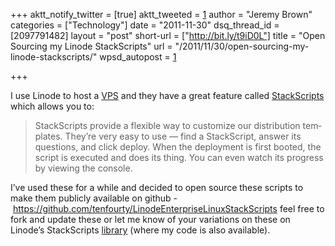 +++
aktt_notify_twitter = [true]
aktt_tweeted = [1]
author = "Jeremy Brown"
categories = ["Technology"]
date = "2011-11-30"
dsq_thread_id = [2097791482]
layout = "post"
short-url = ["http://bit.ly/t9iD0L"]
title = "Open Sourcing my Linode StackScripts"
url = "/2011/11/30/open-sourcing-my-linode-stackscripts/"
wpsd_autopost = [1]

+++

I use Lin­ode to host a [VPS][1] and they have a great fea­ture called [StackScripts][2] which allows you to:

> StackScripts pro­vide a flex­i­ble way to cus­tomize our dis­tri­b­u­tion tem­plates. They’re very easy to use — find a StackScript, answer its ques­tions, and click deploy. When the deploy­ment is first booted, the script is exe­cuted and does its thing. You can even watch its progress by view­ing the console.

I’ve used these for a while and decided to open source these scripts to make them pub­licly avail­able on github - <https://github.com/tenfourty/LinodeEnterpriseLinuxStackScripts> feel free to fork and update these or let me know of your vari­a­tions on these on Linode’s StackScripts [library][3] (where my code is also available).

 [1]: http://en.wikipedia.org/wiki/Virtual_private_server
 [2]: http://www.linode.com/stackscripts/
 [3]: http://www.linode.com/stackscripts/profile/?tenfourty
